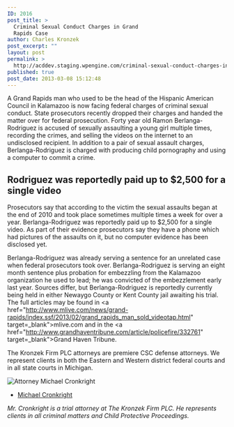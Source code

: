 ```yaml
---
ID: 2016
post_title: >
  Criminal Sexual Conduct Charges in Grand
  Rapids Case
author: Charles Kronzek
post_excerpt: ""
layout: post
permalink: >
  http://acddev.staging.wpengine.com/criminal-sexual-conduct-charges-in-grand-rapids-case.html
published: true
post_date: 2013-03-08 15:12:48
---
```

A Grand Rapids man who used to be the head of the Hispanic American Council in Kalamazoo is now facing federal charges of criminal sexual conduct. State prosecutors recently dropped their charges and handed the matter over for federal prosecution. Forty year old Ramon Berlanga-Rodriguez is accused of sexually assaulting a young girl multiple times, recording the crimes, and selling the videos on the internet to an undisclosed recipient. In addition to a pair of sexual assault charges, Berlanga-Rodriguez is charged with producing child pornography and using a computer to commit a crime. 

<h2>Rodriguez was reportedly paid up to $2,500 for a single video</h2>

Prosecutors say that according to the victim the sexual assaults began at the end of 2010 and took place sometimes multiple times a week for over a year. Berlanga-Rodriguez was reportedly paid up to $2,500 for a single video. As part of their evidence prosecutors say they have a phone which had pictures of the assaults on it, but no computer evidence has been disclosed yet.

Berlanga-Rodriguez was already serving a sentence for an unrelated case when federal prosecutors took over. Berlanga-Rodriguez is serving an eight month sentence plus probation for embezzling from the Kalamazoo organization he used to lead; he was convicted of the embezzlement early last year. Sources differ, but Berlanga-Rodriguez is reportedly currently being held in either Newaygo County or Kent County jail awaiting his trial.  The full articles may be found in <a href="http://www.mlive.com/news/grand-rapids/index.ssf/2013/02/grand_rapids_man_sold_videotap.html" target=_blank">mlive.com</a> and in the <a href="http://www.grandhaventribune.com/article/policefire/332761" target=_blank">Grand Haven Tribune</a>.

The Kronzek Firm PLC attorneys are premiere CSC defense attorneys.  We represent clients in both the Eastern and Western district federal courts and in all state courts in Michigan.

<img src="http://acddev.staging.wpengine.com/images/Cronkright.png" alt="Attorney Michael Cronkright" />

- <a href="http://acddev.staging.wpengine.com/Trial-Attorneys.html#1">Michael Cronkright</a>

<em>Mr. Cronkright is a trial attorney at The Kronzek Firm PLC. He represents clients in all criminal matters and Child Protective Proceedings.</em>